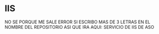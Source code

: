# IIS
 NO SE PORQUE ME SALE ERROR SI ESCRIBO MAS DE 3 LETRAS EN EL NOMBRE DEL REPOSITORIO ASI QUE IRA AQUI:  SERVICIO DE IIS DE ASO
